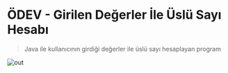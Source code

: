 # ÖDEV - Girilen Değerler İle Üslü Sayı Hesabı

> Java ile kullanıcının girdiği değerler ile üslü sayı hesaplayan program

  
![out](https://user-images.githubusercontent.com/35347777/138706408-b59913e1-9709-4803-aabf-f31613b1a6a9.gif)
